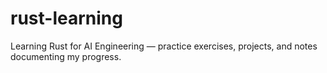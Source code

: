 # rust-learning
Learning Rust for AI Engineering — practice exercises, projects, and notes documenting my progress.
